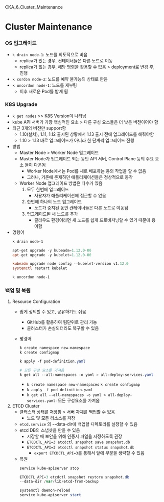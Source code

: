 CKA_6_Cluster_Maintenance

# Cluster Maintenance

### OS 업그레이드
- `k drain node-1`: 노드를 의도적으로 비움
    - replica가 있는 경우, 컨테이너들은 다른 노드로 이동
    - replica가 없는 경우, 해당 명령을 활용할 수 없음 > deployment로 변경 후, 진행
- `k cordon node-2`: 노드를 예약 불가능의 상태로 만듬
- `k uncordon node-1`: 노드를 재부팅
    - 이후 새로운 Pod를 받게 됨

### K8S Upgrade
- `k get nodes` >> K8S Version이 나타남
- kube API 서버가 가장 핵심적인 요소 > 다른 구성 요소들은 더 낮은 버전이어야 함
- 최근 3개의 버전만 support함
    - 1.10(설치), 1.11, 1.12 출시된 상황에서 1.13 출시 전에 업그레이드를 해줘야함
    - 1.10 > 1.13 바로 업그레이드가 아니라 한 단계씩 업그레이드 진행
- 방법
    - Master Node > Worker Node 업그레이드
    - Master Node가 업그레이드 되는 동안 API 서버, Control Plane 등의 주요 요소 들이 다운됨
        - Worker Node에서는 Pod를 새로 배포하는 등의 작업을 할 수 없음
        - 그러나, 기존에 존재하던 애플리케이션들은 정상적으로 동작
    - Worker Node 업그레이드 방법은 다수가 있음
        1. 모두 한번에 업그레이드
            - 사용자가 애플리케이션에 접근할 수 없음
        1. 한번에 하나의 노드 업그레이드
            - 노드가 중지된 동안 컨테이너들은 다른 노드로 이동됨
        1. 업그레이드된 새 노드를 추가
            - 클라우드 환경이라면 새 노드를 쉽게 프로비저닝할 수 있기 때문에 용이함
- 명령어
    ```powershell
    k drain node-1

    apt-get upgrade -y kubeadm=1.12.0-00
    apt-get upgrade -y kubelet=1.12.0-00

    kubeadm upgrade node config --kubelet-version v1.12.0
    systemctl restart kubelet

    k uncordon node-1
    ```

### 백업 및 복원
1. Resource Configuration
    - 쉽게 정의할 수 있고, 공유하기도 쉬움
        - GitHub를 활용하여 팀단위로 관리 가능
        - 클러스터가 손실되더라도 복구할 수 있음
    - 명령어
        ```powershell
        k create namespace new-namespace
        k create configmap

        k apply -f pod-definition.yaml
        
        # 모든 구성 요소를 가져옴
        k get all --all-namespaces -o yaml > all-deploy-services.yaml
        ```

        - `k create namespace new-namespaces` `k create configmap`
        - `k apply -f pod-definition.yaml`
        - `k get all --all-namespaces -o yaml > all-deploy-services.yaml`: 모든 구성요소를 가져옴
1. ETCD Cluster
    - 클러스터 상태를 저장함 > 서버 자체를 백업할 수 있음
        - 노드 및 모든 리소스를 저장
    - `etcd.service` 의 --data-dir에 백업할 디렉토리를 설정할 수 있음
    - etcd DB의 스냅샷을 만들 수 있음
        - 저장할 때 보안을 위해 인증서 파일을 지정하도록 권장
        - `ETCDCTL_API=3 etcdctl snapshot save snapshot.db`
        - `ETCDCTL_API=3 etcdctl snapshot status snapshot.db`
            - `export ETCDCTL_API=3`를 통해서 앞에 부분을 생략할 수 있음
    - 복원
        ``` powershell
        service kube-apiserver stop 

        ETCDCTL_API=3 etcdctl snapshot restore snapshot.db
        --data-dir /var/lib/etcd-from-backup

        systemctl daemon-reload
        service kube-apiserver start
        ```
